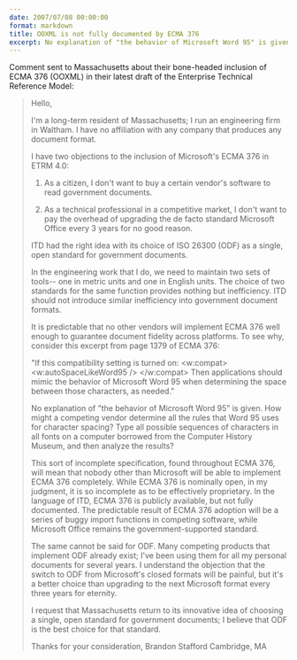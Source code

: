 ```yaml
---
date: 2007/07/08 00:00:00
format: markdown
title: OOXML is not fully documented by ECMA 376
excerpt: No explanation of "the behavior of Microsoft Word 95" is given. How might a competing vendor determine all the rules that Word 95 uses for character spacing? Type all possible sequences of characters in all fonts on a computer borrowed from the Computer History Museum, and then analyze the results?
---
```

Comment sent to Massachusetts about their bone-headed inclusion of ECMA 376 (OOXML) in their latest draft of the Enterprise Technical Reference Model:

<blockquote>Hello,

I'm a long-term resident of Massachusetts; I run an engineering firm in Waltham. I have no affiliation with any company that produces any document format.

I have two objections to the inclusion of Microsoft's ECMA 376 in ETRM 4.0:

1. As a citizen, I don't want to buy a certain vendor's software to read government documents.

2. As a technical professional in a competitive market, I don't want to pay the overhead of upgrading the de facto standard Microsoft Office every 3 years for no good reason.

ITD had the right idea with its choice of ISO 26300 (ODF) as a single, open standard for government documents.

In the engineering work that I do, we need to maintain two sets of tools--  one in metric units and one in English units. The choice of two standards for the same function provides nothing but inefficiency. ITD should not introduce similar inefficiency into government document formats.

It is predictable that no other vendors will implement ECMA 376 well enough to guarantee document fidelity across platforms. To see why, consider this excerpt from page 1379 of ECMA 376:

"If this compatibility setting is turned on:
   &lt;w:compat&gt;
       &lt;w:autoSpaceLikeWord95 /&gt;
   &lt;/w:compat&gt;
Then applications should mimic the behavior of Microsoft Word 95 when determining the space between those characters, as needed."

No explanation of "the behavior of Microsoft Word 95" is given. How might a competing vendor determine all the rules that Word 95 uses for character spacing? Type all possible sequences of characters in all fonts on a computer borrowed from the Computer History Museum, and then analyze the results?

This sort of incomplete specification, found throughout ECMA 376, will mean that nobody other than Microsoft will be able to implement ECMA 376 completely. While ECMA 376 is nominally open, in my judgment, it is so incomplete as to be effectively proprietary. In the language of ITD, ECMA 376 is publicly available, but not fully documented. The predictable result of ECMA 376 adoption will be a series of buggy import functions in competing software, while Microsoft Office remains the government-supported standard.

The same cannot be said for ODF. Many competing products that implement ODF already exist; I've been using them for all my personal documents for several years. I understand the objection that the switch to ODF from Microsoft's closed formats will be painful, but it's a better choice than upgrading to the next Microsoft format every three years for eternity.

I request that Massachusetts return to its innovative idea of choosing a single, open standard for government documents; I believe that ODF is the best choice for that standard.

Thanks for your consideration,
Brandon Stafford
Cambridge, MA
</blockquote>

